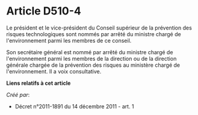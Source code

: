 # Article D510-4

Le président et le vice-président du Conseil supérieur de la prévention des risques technologiques sont nommés par arrêté du
ministre chargé de l'environnement parmi les membres de ce conseil.

Son secrétaire général est nommé par arrêté du ministre chargé de l'environnement parmi les membres de la direction ou de la
direction générale chargée de la prévention des risques au ministère chargé de l'environnement. Il a voix consultative.

**Liens relatifs à cet article**

_Créé par_:

  - Décret n°2011-1891 du 14 décembre 2011 - art. 1
